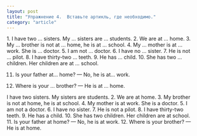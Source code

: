 ```yaml
---
layout: post
title: "Упражнение 4.  Вставьте артикль, где необходимо."
category: "article"
---
```

<section class="question">
1. I have two ... sisters. My ... sisters are ... students. 2. We are at ... home. 3. My ... brother is not at ... home, he is at ... school. 4. My ... mother is at ... work. She is ... doctor. 5. I am not ... doctor. 6. I have no ... sister. 7. He is not ... pilot. 8. I have thirty-two ... teeth. 9. He has ... child. 10. She has two ... children. Her children are at ... school.

11. Is your father at... home? — No, he is at... work.

12. Where is your ... brother? — He is at ... home.
</section>

<section class="answer">
I have two sisters. My sisters are students. 2. We are at home. 3. My brother is not at home, he is at school. 4. My mother is at work. She is a doctor. 5. I am not a doctor. 6. I have no sister. 7. He is not a pilot. 8. I have thirty-two teeth. 9. He has a child. 10. She has two children. Her children are at school. 11. Is your father at home? — No, he is at work. 12. Where is your brother? — He is at home.
</section>